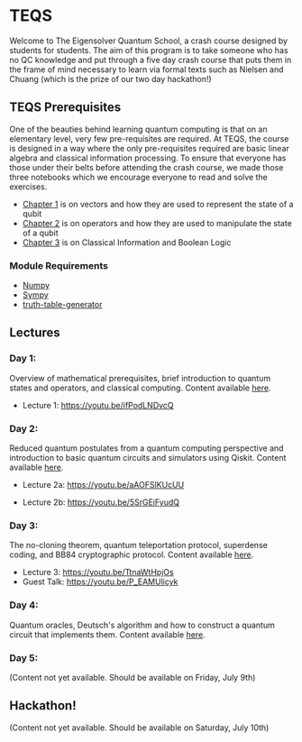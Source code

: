 # TEQS

Welcome to The Eigensolver Quantum School, a crash course designed by students for students. The aim of this program is to take someone who has no QC knowledge and put through a five day crash course that puts them in the frame of mind necessary to learn via formal texts such as Nielsen and Chuang (which is the prize of our two day hackathon!) 

## TEQS Prerequisites
One of the beauties behind learning quantum computing is that on an elementary level, very few pre-requisites are required. At TEQS, the course is designed in a way where the only pre-requisites required are basic linear algebra and classical information processing. To ensure that everyone has those under their belts before attending the crash course, we made those three notebooks which we encourage everyone to read and solve the exercises. 

 - [Chapter 1](https://github.com/The-Eigensolvers/TEQS/blob/main/Pre-requisites/Chapter%201%20-%20Math%20Tools%20I%20(Vectors%2C%20Complex%20Numbers%20and%20Dirac%20Notation).ipynb) is on vectors and how they are used to represent the state of a qubit
 - [Chapter 2](https://github.com/The-Eigensolvers/TEQS/blob/main/Pre-requisites/Chapter%202%20-%20Math%20Tools%20II%20(Linear%20Operators).ipynb) is on operators and how they are used to manipulate the state of a qubit
 - [Chapter 3](https://github.com/The-Eigensolvers/TEQS/blob/main/Pre-requisites/Chapter%203%20-%20Classical%20Computation%20and%20Logic.ipynb) is on Classical Information and Boolean Logic
 
 ### Module Requirements
 
 - [Numpy](https://numpy.org)
 - [Sympy](https://www.sympy.org/en/index.html)
 - [truth-table-generator](https://pypi.org/project/truth-table-generator/)

## Lectures
### Day 1:

Overview of mathematical prerequisites, brief introduction to quantum states and operators, and classical computing. Content available [here](https://github.com/The-Eigensolvers/TEQS/tree/main/Day%201).

- Lecture 1: https://youtu.be/ifPodLNDvcQ

### Day 2:

Reduced quantum postulates from a quantum computing perspective and introduction to basic quantum circuits and simulators using Qiskit. Content available [here](https://github.com/The-Eigensolvers/TEQS/tree/main/Day%202).

- Lecture 2a: https://youtu.be/aAOFSlKUcUU

- Lecture 2b: https://youtu.be/5SrGEiFyudQ

### Day 3:

The no-cloning theorem, quantum teleportation protocol, superdense coding, and BB84 cryptographic protocol. Content available [here](https://github.com/The-Eigensolvers/TEQS/tree/main/Day%203).

- Lecture 3: https://youtu.be/TtnaWtHpjOs
- Guest Talk: https://youtu.be/P_EAMUlicyk

### Day 4:

Quantum oracles, Deutsch's algorithm and how to construct a quantum circuit that implements them. Content available [here](https://github.com/The-Eigensolvers/TEQS/tree/main/Day%204).

### Day 5:

(Content not yet available. Should be available on Friday, July 9th)

## Hackathon!

(Content not yet available. Should be available on Saturday, July 10th)

